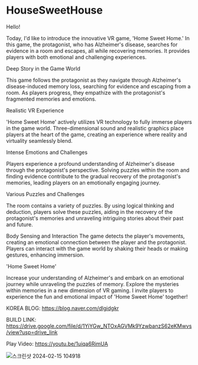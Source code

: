 # HouseSweetHouse

Hello!

Today, I'd like to introduce the innovative VR game, 'Home Sweet Home.' In this game, the protagonist, 
who has Alzheimer's disease, searches for evidence in a room and escapes, all while recovering memories. 
It provides players with both emotional and challenging experiences.


Deep Story in the Game World

This game follows the protagonist as they navigate through Alzheimer's disease-induced memory loss, searching for evidence and escaping from a room. 
As players progress, they empathize with the protagonist's fragmented memories and emotions.


Realistic VR Experience

'Home Sweet Home' actively utilizes VR technology to fully immerse players in the game world. 
Three-dimensional sound and realistic graphics place players at the heart of the game, creating an experience where reality and virtuality seamlessly blend.


Intense Emotions and Challenges

Players experience a profound understanding of Alzheimer's disease through the protagonist's perspective. 
Solving puzzles within the room and finding evidence contribute to the gradual recovery of the protagonist's memories, leading players on an emotionally engaging journey.


Various Puzzles and Challenges

The room contains a variety of puzzles. 
By using logical thinking and deduction, players solve these puzzles, aiding in the recovery of the protagonist's memories and unraveling intriguing stories about their past and future.


Body Sensing and Interaction
The game detects the player's movements, creating an emotional connection between the player and the protagonist. 
Players can interact with the game world by shaking their heads or making gestures, enhancing immersion.


'Home Sweet Home'

Increase your understanding of Alzheimer's and embark on an emotional journey while unraveling the puzzles of memory. 
Explore the mysteries within memories in a new dimension of VR gaming. 
I invite players to experience the fun and emotional impact of 'Home Sweet Home' together!

KOREA BLOG: https://blog.naver.com/dlgidgkr

BUILD LINK: https://drive.google.com/file/d/1YiYGw_NTOxAGVMk9YzwbanzS62eKMwvs/view?usp=drive_link

Play Video: https://youtu.be/1uiqa6RimUA

![스크린샷 2024-02-15 104918](https://github.com/FineAp/HomeSweetHome/assets/143973266/c5d1df42-a4de-4e16-b636-94c62ba6c3fe)

